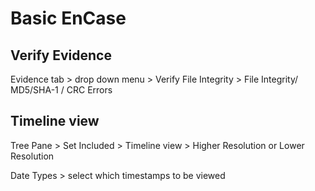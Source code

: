 # Basic EnCase

## Verify Evidence

Evidence tab > drop down menu > Verify File Integrity > File Integrity/ MD5/SHA-1 / CRC Errors

## Timeline view

Tree Pane > Set Included > Timeline view > Higher Resolution or Lower Resolution

Date Types > select which timestamps to be viewed


